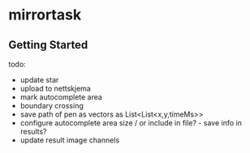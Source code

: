 # mirrortask



## Getting Started

todo:
- update star
- upload to nettskjema
- mark autocomplete area
- boundary crossing
- save path of pen as vectors as List<List<x,y,timeMs>>
- configure autocomplete area size / or include in file? - save info in results?
- update result image channels
